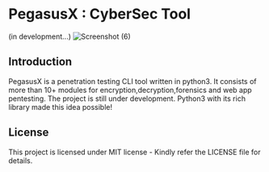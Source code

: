 # PegasusX : CyberSec Tool
(in development...)
![Screenshot (6)](https://github.com/dave1725/pegasusX/assets/72213961/d9f716ad-9fef-470a-b69f-79c2de0dd330)

## Introduction
PegasusX is a penetration testing CLI tool written in python3. It consists of more than 10+ modules for encryption,decryption,forensics and web app pentesting. The project is still under development.
Python3 with its rich library made this idea possible!

## License
This project is licensed under MIT license - Kindly refer the LICENSE file for details.

